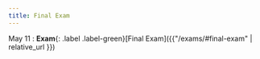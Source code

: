 ```yaml
---
title: Final Exam
---
```


May 11
: **Exam**{: .label .label-green}[Final Exam]({{"/exams/#final-exam" | relative_url }})